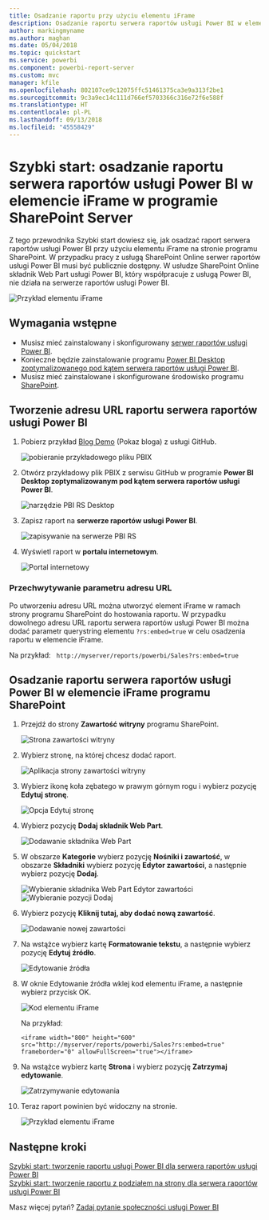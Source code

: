 ```yaml
---
title: Osadzanie raportu przy użyciu elementu iFrame
description: Osadzanie raportu serwera raportów usługi Power BI w elemencie iFrame w programie SharePoint Server
author: markingmyname
ms.author: maghan
ms.date: 05/04/2018
ms.topic: quickstart
ms.service: powerbi
ms.component: powerbi-report-server
ms.custom: mvc
manager: kfile
ms.openlocfilehash: 802107ce9c12075ffc51461375ca3e9a313f2be1
ms.sourcegitcommit: 9c3a9ec14c111d766ef5703366c316e72f6e588f
ms.translationtype: HT
ms.contentlocale: pl-PL
ms.lasthandoff: 09/13/2018
ms.locfileid: "45558429"
---
```

# <a name="quickstart-embed-a-power-bi-report-server-report-using-an-iframe-in-sharepoint-server"></a>Szybki start: osadzanie raportu serwera raportów usługi Power BI w elemencie iFrame w programie SharePoint Server

Z tego przewodnika Szybki start dowiesz się, jak osadzać raport serwera raportów usługi Power BI przy użyciu elementu iFrame na stronie programu SharePoint. W przypadku pracy z usługą SharePoint Online serwer raportów usługi Power BI musi być publicznie dostępny. W usłudze SharePoint Online składnik Web Part usługi Power BI, który współpracuje z usługą Power BI, nie działa na serwerze raportów usługi Power BI. 

![Przykład elementu iFrame](media/quickstart-embed/quickstart_embed_01.png)
## <a name="prerequisites"></a>Wymagania wstępne
* Musisz mieć zainstalowany i skonfigurowany [serwer raportów usługi Power BI](https://powerbi.microsoft.com/en-us/report-server/).
* Konieczne będzie zainstalowanie programu [Power BI Desktop zoptymalizowanego pod kątem serwera raportów usługi Power BI](install-powerbi-desktop.md).
* Musisz mieć zainstalowane i skonfigurowane środowisko programu [SharePoint](https://docs.microsoft.com/sharepoint/install/install).

## <a name="creating-the-power-bi-report-server-report-url"></a>Tworzenie adresu URL raportu serwera raportów usługi Power BI

1. Pobierz przykład [Blog Demo](https://github.com/Microsoft/powerbi-desktop-samples) (Pokaz bloga) z usługi GitHub.

    ![pobieranie przykładowego pliku PBIX](media/quickstart-embed/quickstart_embed_14.png)

2. Otwórz przykładowy plik PBIX z serwisu GitHub w programie **Power BI Desktop zoptymalizowanym pod kątem serwera raportów usługi Power BI**.

    ![narzędzie PBI RS Desktop](media/quickstart-embed/quickstart_embed_02.png)

3. Zapisz raport na **serwerze raportów usługi Power BI**. 

    ![zapisywanie na serwerze PBI RS](media/quickstart-embed/quickstart_embed_03.png)

4. Wyświetl raport w **portalu internetowym**.

    ![Portal internetowy](media/quickstart-embed/quickstart_embed_04.png)

### <a name="capturing-the-url-parameter"></a>Przechwytywanie parametru adresu URL

Po utworzeniu adresu URL można utworzyć element iFrame w ramach strony programu SharePoint do hostowania raportu. W przypadku dowolnego adresu URL raportu serwera raportów usługi Power BI można dodać parametr querystring elementu `?rs:embed=true` w celu osadzenia raportu w elemencie iFrame. 

   Na przykład:
    ``` 
    http://myserver/reports/powerbi/Sales?rs:embed=true
    ```
## <a name="embedding-a-power-bi-report-server-report-in-a-sharepoint-iframe"></a>Osadzanie raportu serwera raportów usługi Power BI w elemencie iFrame programu SharePoint

1. Przejdź do strony **Zawartość witryny** programu SharePoint.

    ![Strona zawartości witryny](media/quickstart-embed/quickstart_embed_05.png)

2. Wybierz stronę, na której chcesz dodać raport.

    ![Aplikacja strony zawartości witryny](media/quickstart-embed/quickstart_embed_06.png)

3. Wybierz ikonę koła zębatego w prawym górnym rogu i wybierz pozycję **Edytuj stronę**.

    ![Opcja Edytuj stronę](media/quickstart-embed/quickstart_embed_07.png)

4. Wybierz pozycję **Dodaj składnik Web Part**.

    ![Dodawanie składnika Web Part](media/quickstart-embed/quickstart_embed_08.png)

5. W obszarze **Kategorie** wybierz pozycję **Nośniki i zawartość**, w obszarze **Składniki** wybierz pozycję **Edytor zawartości**, a następnie wybierz pozycję **Dodaj**.

    ![Wybieranie składnika Web Part Edytor zawartości](media/quickstart-embed/quickstart_embed_09.png) ![Wybieranie pozycji Dodaj](media/quickstart-embed/quickstart_embed_091.png)

6. Wybierz pozycję **Kliknij tutaj, aby dodać nową zawartość**.

    ![Dodawanie nowej zawartości](media/quickstart-embed/quickstart_embed_10.png)

7. Na wstążce wybierz kartę **Formatowanie tekstu**, a następnie wybierz pozycję **Edytuj źródło**.

     ![Edytowanie źródła](media/quickstart-embed/quickstart_embed_11.png)

8. W oknie Edytowanie źródła wklej kod elementu iFrame, a następnie wybierz przycisk OK.

    ![Kod elementu iFrame](media/quickstart-embed/quickstart_embed_12.png)

     Na przykład:
     ```
     <iframe width="800" height="600" src="http://myserver/reports/powerbi/Sales?rs:embed=true" frameborder="0" allowFullScreen="true"></iframe>
     ```

9. Na wstążce wybierz kartę **Strona** i wybierz pozycję **Zatrzymaj edytowanie**.

    ![Zatrzymywanie edytowania](media/quickstart-embed/quickstart_embed_13.png)

10. Teraz raport powinien być widoczny na stronie.

    ![Przykład elementu iFrame](media/quickstart-embed/quickstart_embed_01.png)

## <a name="next-steps"></a>Następne kroki

[Szybki start: tworzenie raportu usługi Power BI dla serwera raportów usługi Power BI](quickstart-create-powerbi-report.md)  
[Szybki start: tworzenie raportu z podziałem na strony dla serwera raportów usługi Power BI](quickstart-create-paginated-report.md)  

Masz więcej pytań? [Zadaj pytanie społeczności usługi Power BI](https://community.powerbi.com/) 
